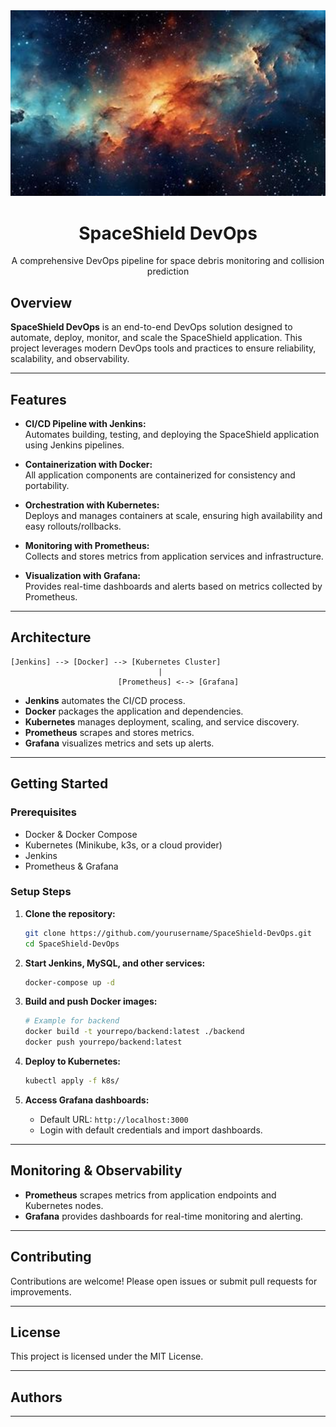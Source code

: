 <div align="center">
  <img src="assets/space.jfif" alt="SpaceShield Logo" width="800"/>
  <h1>SpaceShield DevOps</h1>
  <p>A comprehensive DevOps pipeline for space debris monitoring and collision prediction</p>
</div>

## Overview

**SpaceShield DevOps** is an end-to-end DevOps solution designed to automate, deploy, monitor, and scale the SpaceShield application. This project leverages modern DevOps tools and practices to ensure reliability, scalability, and observability.

---

## Features

- **CI/CD Pipeline with Jenkins:**  
  Automates building, testing, and deploying the SpaceShield application using Jenkins pipelines.

- **Containerization with Docker:**  
  All application components are containerized for consistency and portability.

- **Orchestration with Kubernetes:**  
  Deploys and manages containers at scale, ensuring high availability and easy rollouts/rollbacks.

- **Monitoring with Prometheus:**  
  Collects and stores metrics from application services and infrastructure.

- **Visualization with Grafana:**  
  Provides real-time dashboards and alerts based on metrics collected by Prometheus.

---

## Architecture

```
[Jenkins] --> [Docker] --> [Kubernetes Cluster]
                                 |
                        [Prometheus] <--> [Grafana]
```

- **Jenkins** automates the CI/CD process.
- **Docker** packages the application and dependencies.
- **Kubernetes** manages deployment, scaling, and service discovery.
- **Prometheus** scrapes and stores metrics.
- **Grafana** visualizes metrics and sets up alerts.

---

## Getting Started

### Prerequisites

- Docker & Docker Compose
- Kubernetes (Minikube, k3s, or a cloud provider)
- Jenkins
- Prometheus & Grafana

### Setup Steps

1. **Clone the repository:**
   ```bash
   git clone https://github.com/yourusername/SpaceShield-DevOps.git
   cd SpaceShield-DevOps
   ```

2. **Start Jenkins, MySQL, and other services:**
   ```bash
   docker-compose up -d
   ```

3. **Build and push Docker images:**
   ```bash
   # Example for backend
   docker build -t yourrepo/backend:latest ./backend
   docker push yourrepo/backend:latest
   ```

4. **Deploy to Kubernetes:**
   ```bash
   kubectl apply -f k8s/
   ```

5. **Access Grafana dashboards:**
   - Default URL: `http://localhost:3000`
   - Login with default credentials and import dashboards.

---

## Monitoring & Observability

- **Prometheus** scrapes metrics from application endpoints and Kubernetes nodes.
- **Grafana** provides dashboards for real-time monitoring and alerting.

---

## Contributing

Contributions are welcome! Please open issues or submit pull requests for improvements.

---

## License

This project is licensed under the MIT License.

---

## Authors



---

<!-- 
Git commands to add, commit, and push this README update:

git add README.md
git commit -m "Add detailed README for DevOps pipeline with Jenkins, Docker, Kubernetes, Grafana, and Prometheus"
git push
-->